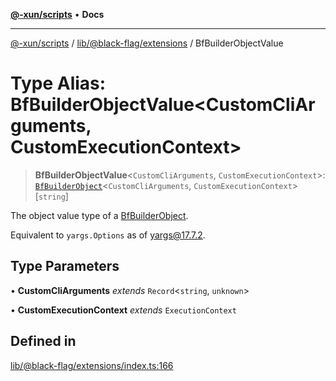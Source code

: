 [**@-xun/scripts**](../../../../README.md) • **Docs**

***

[@-xun/scripts](../../../../README.md) / [lib/@black-flag/extensions](../README.md) / BfBuilderObjectValue

# Type Alias: BfBuilderObjectValue\<CustomCliArguments, CustomExecutionContext\>

> **BfBuilderObjectValue**\<`CustomCliArguments`, `CustomExecutionContext`\>: [`BfBuilderObject`](BfBuilderObject.md)\<`CustomCliArguments`, `CustomExecutionContext`\>\[`string`\]

The object value type of a [BfBuilderObject](BfBuilderObject.md).

Equivalent to `yargs.Options` as of yargs@17.7.2.

## Type Parameters

• **CustomCliArguments** *extends* `Record`\<`string`, `unknown`\>

• **CustomExecutionContext** *extends* `ExecutionContext`

## Defined in

[lib/@black-flag/extensions/index.ts:166](https://github.com/Xunnamius/xscripts/blob/d6d7a7ba960d4afbaeb1cb7202a4cb4c1a4e6c33/lib/@black-flag/extensions/index.ts#L166)
